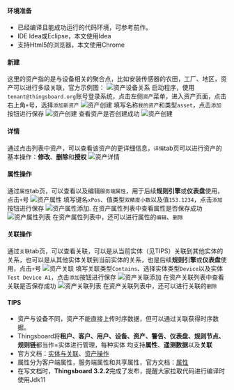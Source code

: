 #### 环境准备

- 已经编译且能成功运行的代码环境，可参考前作。
- IDE Idea或Eclipse，本文使用Idea
- 支持Html5的浏览器，本文使用Chrome



#### 新建

这里的资产指的是与设备相关的聚合点，比如安装传感器的农田，工厂、地区，资产可以进行多级关联，官方示例图：
![资产设备关系](../../image/entities-and-relations.svg)
启动程序，使用`tenant@thingsboard.org`账号登录系统，点击左侧`资产`菜单，进入资产页面，点击右上角`+`号，选择`添加新资产`
![资产创建](../../image/资产创建.png)
填写名称`我的资产`和类型`asset`，点击`添加`按钮进行保存
![资产创建](../../image/资产保存.png)
查看资产是否创建成功
![资产创建](../../image/资产列表.png)

#### 详情
通过点击列表中资产，可以查看该资产的更详细信息，`详情`tab页可以进行资产的基本操作：**修改**、**删除**和**授权**
![资产详情](../../image/资产详情.png)

#### 属性操作
通过`属性`tab页，可以查看以及编辑`服务端属性`，用于后续**规则引擎**或**仪表盘**使用，点击`+`号
![资产属性](../../image/资产属性.png)
填写键名`xPos`、值类型`双精度小数`以及值`153.1234`，点击`添加`按钮进行保存
![资产属性添加.](../../image/资产属性添加.png)
在资产属性列表中查看属性是否保存成功
![资产属性列表](../../image/资产属性列表.png)
在资产属性列表中，还可以进行属性的`编辑`、`删除`
#### 关联操作
通过`关联`tab页，可以查看关联，可以是从当前实体（见TIPS）关联到其他实体的关系，也可以是从其他实体关联到当前实体的关系，也是后续**规则引擎**或**仪表盘**使用，点击`+`号
![资产关联](../../image/资产关联.png)
填写关联类型`Contains`、选择实体类型`Device`以及实体`Test Device A1`，点击`添加`按钮进行保存
![资产关联添加](../../image/资产关联添加.png)
在资产关联列表中查看关联是否保存成功
![资产关联列表](../../image/资产关联列表.png)
在资产关联列表中，还可以进行关联的`删除`

#### TIPS
- 资产与设备不同，资产不能直接上传时序数据，但可以通过关联获得时序数据。
- Thingsboard将**租户、客户、用户、设备、资产、警告、仪表盘、规则节点、规则链**都当作=实体进行管理，每种实体 均支持**属性**、**遥测数据**以及**关联**
- 官方文档：[实体与关联](https://thingsboard.io/docs/user-guide/entities-and-relations/)、[资产操作](https://thingsboard.io/docs/user-guide/ui/assets/)
- 属性分为客户端属性，服务端属性和共享属性，官方文档：[属性](https://thingsboard.io/docs/user-guide/attributes/)
- 在写文档时，**Thingsboard 3.2.2**完成了发布，提醒大家拉取代码进行编译时使用Jdk11